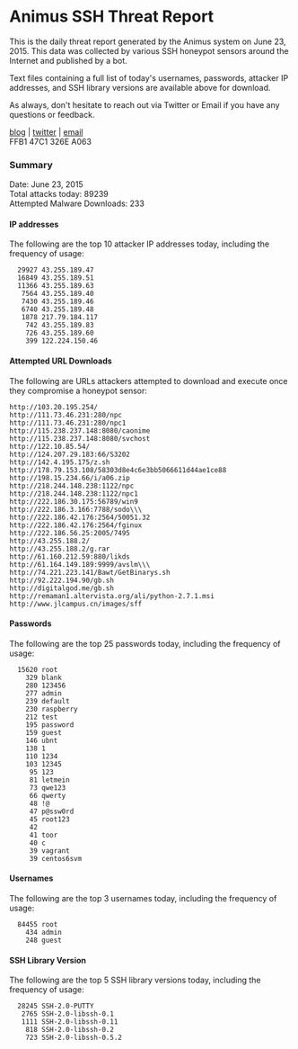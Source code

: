 # Animus SSH Threat Report

This is the daily threat report generated by the Animus system on June 23, 2015. This data was collected by various SSH honeypot sensors around the Internet and published by a bot.  

Text files containing a full list of today's usernames, passwords, attacker IP addresses, and SSH library versions are available above for download.  

As always, don't hesitate to reach out via Twitter or Email if you have any questions or feedback.  

[blog](http://morris.guru) | [twitter](https://twitter.com/andrew___morris) | [email](mailto:andrew@morris.guru)  
FFB1 47C1 326E A063  

### Summary

Date: June 23, 2015  
Total attacks today: 89239  
Attempted Malware Downloads: 233 

#### IP addresses
The following are the top 10 attacker IP addresses today, including the frequency of usage:
```
  29927 43.255.189.47
  16849 43.255.189.51
  11366 43.255.189.63
   7564 43.255.189.40
   7430 43.255.189.46
   6740 43.255.189.48
   1878 217.79.184.117
    742 43.255.189.83
    726 43.255.189.60
    399 122.224.150.46
```

#### Attempted URL Downloads
The following are URLs attackers attempted to download and execute once they compromise a honeypot sensor:
```
http://103.20.195.254/
http://111.73.46.231:280/npc
http://111.73.46.231:280/npc1
http://115.238.237.148:8080/caonime
http://115.238.237.148:8080/svchost
http://122.10.85.54/
http://124.207.29.183:66/S3202
http://142.4.195.175/z.sh
http://178.79.153.108/58303d8e4c6e3bb5066611d44ae1ce88
http://198.15.234.66/i/a06.zip
http://218.244.148.238:1122/npc
http://218.244.148.238:1122/npc1
http://222.186.30.175:56789/win9
http://222.186.3.166:7788/sodo\\\
http://222.186.42.176:2564/50051.32
http://222.186.42.176:2564/fginux
http://222.186.56.25:2005/7495
http://43.255.188.2/
http://43.255.188.2/g.rar
http://61.160.212.59:880/likds
http://61.164.149.189:9999/avslm\\\
http://74.221.223.141/Bawt/GetBinarys.sh
http://92.222.194.90/gb.sh
http://digitalgod.me/gb.sh
http://remaman1.altervista.org/ali/python-2.7.1.msi
http://www.jlcampus.cn/images/sff
```

#### Passwords
The following are the top 25 passwords today, including the frequency of usage:
```
  15620 root
    329 blank
    280 123456
    277 admin
    239 default
    230 raspberry
    212 test
    195 password
    159 guest
    146 ubnt
    138 1
    110 1234
    103 12345
     95 123
     81 letmein
     73 qwe123
     66 qwerty
     48 !@
     47 p@ssw0rd
     45 root123
     42 
     41 toor
     40 c
     39 vagrant
     39 centos6svm
```

#### Usernames
The following are the top 3 usernames today, including the frequency of usage:
```
  84455 root
    434 admin
    248 guest
```

#### SSH Library Version
The following are the top 5 SSH library versions today, including the frequency of usage:
```
  28245 SSH-2.0-PUTTY
   2765 SSH-2.0-libssh-0.1
   1111 SSH-2.0-libssh-0.11
    818 SSH-2.0-libssh-0.2
    723 SSH-2.0-libssh-0.5.2
```

